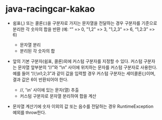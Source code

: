 # java-racingcar-kakao

* 쉼표(,) 또는 콜론(:)을 구분자로 가지는 문자열을 전달하는 경우 구분자를 기준으로 분리한 각 숫자의 합을 반환 (예: “” => 0, "1,2" => 3, "1,2,3" => 6, “1,2:3” => 6)
  * 문자열 분리
  * 분리된 각 숫자의 합

* 앞의 기본 구분자(쉼표, 콜론)외에 커스텀 구분자를 지정할 수 있다. 커스텀 구분자는 문자열 앞부분의 “//”와 “\n” 사이에 위치하는 문자를 커스텀 구분자로 사용한다. 예를 들어 “//;\n1;2;3”과 같이 값을 입력할 경우 커스텀 구분자는 세미콜론(;)이며, 결과 값은 6이 반환되어야 한다.
  * //, '\n' 사이에 있는 문자(열) 추출
  * 커스텀 구분자로 문자열 분리하여 합을 계산
* 문자열 계산기에 숫자 이외의 값 또는 음수를 전달하는 경우 RuntimeException 예외를 throw한다.